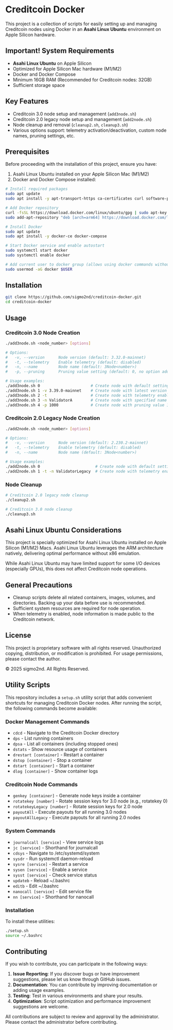 # Creditcoin Docker

This project is a collection of scripts for easily setting up and managing Creditcoin nodes using Docker in an **Asahi Linux Ubuntu** environment on Apple Silicon hardware.

## Important! System Requirements

- **Asahi Linux Ubuntu** on Apple Silicon
- Optimized for Apple Silicon Mac hardware (M1/M2)
- Docker and Docker Compose
- Minimum 16GB RAM (Recommended for Creditcoin nodes: 32GB)
- Sufficient storage space

## Key Features

- Creditcoin 3.0 node setup and management (`add3node.sh`)
- Creditcoin 2.0 legacy node setup and management (`add2node.sh`)
- Node cleanup and removal (`cleanup2.sh`, `cleanup3.sh`)
- Various options support: telemetry activation/deactivation, custom node names, pruning settings, etc.

## Prerequisites

Before proceeding with the installation of this project, ensure you have:

1. Asahi Linux Ubuntu installed on your Apple Silicon Mac (M1/M2)
2. Docker and Docker Compose installed:
```bash
# Install required packages
sudo apt update
sudo apt install -y apt-transport-https ca-certificates curl software-properties-common

# Add Docker repository
curl -fsSL https://download.docker.com/linux/ubuntu/gpg | sudo apt-key add -
sudo add-apt-repository "deb [arch=arm64] https://download.docker.com/linux/ubuntu $(lsb_release -cs) stable"

# Install Docker
sudo apt update
sudo apt install -y docker-ce docker-compose

# Start Docker service and enable autostart
sudo systemctl start docker
sudo systemctl enable docker

# Add current user to docker group (allows using docker commands without sudo)
sudo usermod -aG docker $USER
```

## Installation
```bash
git clone https://github.com/sigmo2nd/creditcoin-docker.git
cd creditcoin-docker
```

## Usage

### Creditcoin 3.0 Node Creation

```bash
./add3node.sh <node_number> [options]

# Options:
#   -v, --version      Node version (default: 3.32.0-mainnet)
#   -t, --telemetry    Enable telemetry (default: disabled)
#   -n, --name         Node name (default: 3Node<number>)
#   -p, --pruning      Pruning value setting (default: 0, no option added if 0)

# Usage examples:
./add3node.sh 0                      # Create node with default settings
./add3node.sh 1 -v 3.39.0-mainnet    # Create node with latest version
./add3node.sh 2 -t                   # Create node with telemetry enabled
./add3node.sh 3 -n ValidatorA        # Create node with specified name
./add3node.sh 4 -p 1000              # Create node with pruning value 1000
```

### Creditcoin 2.0 Legacy Node Creation

```bash
./add2node.sh <node_number> [options]

# Options:
#   -v, --version      Node version (default: 2.230.2-mainnet)
#   -t, --telemetry    Enable telemetry (default: disabled)
#   -n, --name         Node name (default: 3Node<number>)

# Usage examples:
./add2node.sh 0                        # Create node with default settings
./add2node.sh 1 -t -n ValidatorLegacy  # Create node with telemetry enabled and specified name
```

### Node Cleanup

```bash
# Creditcoin 2.0 legacy node cleanup
./cleanup2.sh

# Creditcoin 3.0 node cleanup
./cleanup3.sh
```

## Asahi Linux Ubuntu Considerations

This project is specially optimized for Asahi Linux Ubuntu installed on Apple Silicon (M1/M2) Macs. Asahi Linux Ubuntu leverages the ARM architecture natively, delivering optimal performance without x86 emulation.

While Asahi Linux Ubuntu may have limited support for some I/O devices (especially GPUs), this does not affect Creditcoin node operations.

## General Precautions

- Cleanup scripts delete all related containers, images, volumes, and directories. Backing up your data before use is recommended.
- Sufficient system resources are required for node operation.
- When telemetry is enabled, node information is made public to the Creditcoin network.

## License

This project is proprietary software with all rights reserved. Unauthorized copying, distribution, or modification is prohibited. For usage permissions, please contact the author.

© 2025 sigmo2nd. All Rights Reserved.

## Utility Scripts

This repository includes a `setup.sh` utility script that adds convenient shortcuts for managing Creditcoin Docker nodes. After running the script, the following commands become available:

### Docker Management Commands
- `cdcd` - Navigate to the Creditcoin Docker directory
- `dps` - List running containers
- `dpsa` - List all containers (including stopped ones)
- `dstats` - Show resource usage of containers
- `drestart [container]` - Restart a container
- `dstop [container]` - Stop a container
- `dstart [container]` - Start a container
- `dlog [container]` - Show container logs

### Creditcoin Node Commands
- `genkey [container]` - Generate node keys inside a container
- `rotatekey [number]` - Rotate session keys for 3.0 node (e.g., rotatekey 0)
- `rotatekeyLegacy [number]` - Rotate session keys for 2.0 node
- `payoutAll` - Execute payouts for all running 3.0 nodes
- `payoutAllLegacy` - Execute payouts for all running 2.0 nodes

### System Commands
- `journalcall [service]` - View service logs
- `jc [service]` - Shorthand for journalcall
- `cdsys` - Navigate to /etc/systemd/system
- `sysdr` - Run systemctl daemon-reload
- `sysre [service]` - Restart a service
- `sysen [service]` - Enable a service
- `sysst [service]` - Check service status
- `updateb` - Reload ~/.bashrc
- `editb` - Edit ~/.bashrc
- `nanocall [service]` - Edit service file
- `nn [service]` - Shorthand for nanocall

### Installation

To install these utilities:

```bash
./setup.sh
source ~/.bashrc
```

## Contributing

If you wish to contribute, you can participate in the following ways:

1. **Issue Reporting**: If you discover bugs or have improvement suggestions, please let us know through GitHub issues.
2. **Documentation**: You can contribute by improving documentation or adding usage examples.
3. **Testing**: Test in various environments and share your results.
4. **Optimization**: Script optimization and performance improvement suggestions are welcome.

All contributions are subject to review and approval by the administrator. Please contact the administrator before contributing.
